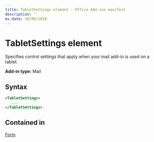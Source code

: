 ```yaml
---
title: TabletSettings element - Office Add-ins manifest
description: ''
ms.date: 10/09/2018
---
```


# TabletSettings element

Specifies control settings that apply when your mail add-in is used on a tablet.

**Add-in type:** Mail

## Syntax

```XML
<TabletSettings>
   ...
</TabletSettings>
```

## Contained in

[Form](form.md)

